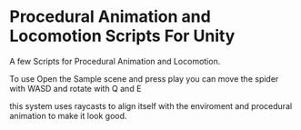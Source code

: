 # Procedural Animation and Locomotion Scripts For Unity

A few Scripts for Procedural Animation and Locomotion.

To use Open the Sample scene and press play you can move the spider with WASD and rotate with Q and E

this system uses raycasts to align itself with the enviroment and procedural animation to make it look good.